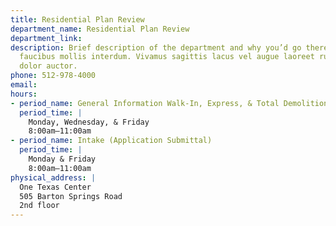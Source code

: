 ```yaml
---
title: Residential Plan Review
department_name: Residential Plan Review
department_link: 
description: Brief description of the department and why you’d go there. Maecenas
  faucibus mollis interdum. Vivamus sagittis lacus vel augue laoreet rutrum faucibus
  dolor auctor.
phone: 512-978-4000
email: 
hours:
- period_name: General Information Walk-In, Express, & Total Demolition
  period_time: |
    Monday, Wednesday, & Friday
    8:00am–11:00am
- period_name: Intake (Application Submittal)
  period_time: |
    Monday & Friday
    8:00am–11:00am
physical_address: |
  One Texas Center
  505 Barton Springs Road
  2nd floor
---
```


